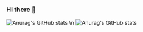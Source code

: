 ### Hi there 👋


![Anurag's GitHub stats](https://github-readme-stats.vercel.app/api?username=Shin-kyeong-ho&show_icons=true&theme=radical)
\n
![Anurag's GitHub stats](https://github-readme-stats.vercel.app/api/top-langs/?username=Shin-kyeong-ho&show_icons=true&theme=radical)

<!--
**Shin-kyeong-ho/Shin-kyeong-ho** is a ✨ _special_ ✨ repository because its `README.md` (this file) appears on your GitHub profile.

Here are some ideas to get you started:

- 🔭 I’m currently working on ...
- 🌱 I’m currently learning ...
- 👯 I’m looking to collaborate on ...
- 🤔 I’m looking for help with ...
- 💬 Ask me about ...
- 📫 How to reach me: ...
- 😄 Pronouns: ...
- ⚡ Fun fact: ...
-->
